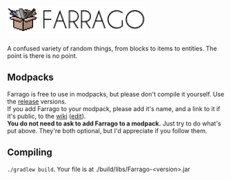 # ![Farrago](https://raw.githubusercontent.com/AesenV/Farrago/master/readme-logo.png)
A confused variety of random things, from blocks to items to entities. The point is there is no point.

## Modpacks
Farrago is free to use in modpacks, but please don't compile it yourself. Use the [release](https://github.com/AesenV/Farrago/releases) versions.  
If you add Farrago to your modpack, please add it's name, and a link to it if it's public, to the [wiki](https://github.com/AesenV/Farrago/wiki) ([edit](https://github.com/AesenV/Farrago/wiki/Home/_edit)).  
**You do not need to ask to add Farrago to a modpack.** Just try to do what's put above. They're both optional, but I'd appreciate if you follow them.

## Compiling
`./gradlew build`. Your file is at ./build/libs/Farrago-&lt;version&gt;.jar
